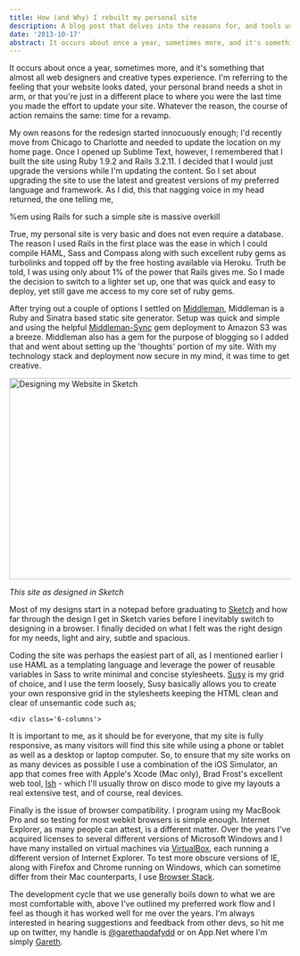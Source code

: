 ```yaml
---
title: How (and Why) I rebuilt my personal site
description: A blog post that delves into the reasons for, and tools used, when redesigning a website
date: '2013-10-17'
abstract: It occurs about once a year, sometimes more, and it's something that almost all web designers and creative types experience. I'm referring to the feeling that your website looks dated, your personal brand needs a shot in arm, or that you're just in a different place to where you were the last time
---
```


It occurs about once a year, sometimes more, and it's something that almost all web designers and creative types experience. I'm referring to the feeling that your website looks dated, your personal brand needs a shot in arm, or that you're just in a different place to where you were the last time you made the effort to update your site. Whatever the reason, the course of action remains the same: time for a revamp.

My own reasons for the redesign started innocuously enough; I'd recently move from Chicago to Charlotte and needed to update the location on my home page. Once I opened up Sublime Text, however, I remembered that I built the site using Ruby 1.9.2 and Rails 3.2.11. I decided that I would just upgrade the versions while I'm updating the content. So I set about upgrading the site to use the latest and greatest versions of my preferred language and framework. As I did, this that nagging voice in my head returned, the one telling me,

  %em using Rails for such a simple site is massive overkill

True, my personal site is very basic and does not even require a database. The reason I used Rails in the first place was the ease in which I could compile HAML, Sass and Compass along with such excellent ruby gems as turbolinks and topped off by the free hosting available via Heroku. Truth be told, I was using only about 1% of the power that Rails gives me. So I made the decision to switch to a lighter set up, one that was quick and easy to deploy, yet still gave me access to my core set of ruby gems.

After trying out a couple of options I settled on [Middleman](http://middlemanapp.com), Middleman is a Ruby and Sinatra based static site generator. Setup was quick and simple and using the helpful [Middleman-Sync](https://github.com/karlfreeman/middleman-sync) gem deployment to Amazon S3 was a breeze. Middleman also has a gem for the purpose of blogging so I added that and went about setting up the 'thoughts' portion of my site. With my technology stack and deployment now secure in my mind, it was time to get creative.

<img src="/assets/images/posts/work-in-sketch.png" alt="Designing my Website in Sketch" title="Designing my Website in Sketch" width="640" height="360" class='centred' />
 
_This site as designed in Sketch_
 
Most of my designs start in a notepad before graduating to [Sketch](http://www.bohemiancoding.com/sketch/) and how far through the design I get in Sketch varies before I inevitably switch to designing in a browser. I finally decided on what I felt was the right design for my needs, light and airy, subtle and spacious.

Coding the site was perhaps the easiest part of all, as I mentioned earlier I use HAML as a templating language and leverage the power of reusable variables in Sass to write minimal and concise stylesheets. [Susy](http://susy.oddbird.net) is my grid of choice, and I use the term loosely, Susy basically allows you to create your own responsive grid in the stylesheets keeping the HTML clean and clear of unsemantic code such as;

`<div class='6-columns'>`

It is important to me, as it should be for everyone, that my site is fully responsive, as many visitors will find this site while using a phone or tablet as well as a desktop or laptop computer. So, to ensure that my site works on as many devices as possible I use a combination of the iOS Simulator, an app that comes free with Apple's Xcode (Mac only), Brad Frost's excellent web tool, [Ish](http://bradfrostweb.com/demo/ish/) - which I'll usually throw on disco mode to give my layouts a real extensive test, and of course, real devices.

Finally is the issue of browser compatibility. I program using my MacBook Pro and so testing for most webkit browsers is simple enough. Internet Explorer, as many people can attest, is a different matter. Over the years I've acquired licenses to several different versions of Microsoft Windows and I have many installed on virtual machines via [VirtualBox](https://www.virtualbox.org), each running a different version of Internet Explorer. To test more obscure versions of IE, along with Firefox and Chrome running on Windows, which can sometime differ from their Mac counterparts, I use [Browser Stack](http://www.browserstack.com/).

The development cycle that we use generally boils down to what we are most comfortable with, above I've outlined my preferred work flow and I feel as though it has worked well for me over the years. I'm always interested in hearing suggestions and feedback from other devs, so hit me up on twitter, my handle is [@garethapdafydd](http://twitter.com/garethapdafydd) or on App.Net where I'm simply [Gareth](https://alpha.app.net/gareth).
